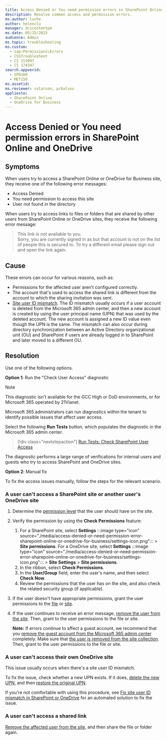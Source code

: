 ```yaml
---
title: Access Denied or You need permission errors in SharePoint Online and OneDrive
description: Resolve common access and permission errors.
ms.author: luche
author: helenclu
manager: dcscontentpm
ms.date: 05/15/2025
audience: Admin
ms.topic: troubleshooting
ms.custom: 
  - sap:Permissions\Errors
  - CSSTroubleshoot
  - CI 153997
  - CI 174347
search.appverid: 
  - SPO160
  - MET150
ms.assetid: 
ms.reviewer: salarson, prbalusu
appliesto: 
  - SharePoint Online
  - OneDrive for Business
---
```


# Access Denied or You need permission errors in SharePoint Online and OneDrive

## Symptoms

When users try to access a SharePoint Online or OneDrive for Business site, they receive one of the following error messages:

- Access Denied
- You need permission to access this site
- User not found in the directory

When users try to access links to files or folders that are shared by other users from SharePoint Online or OneDrive sites, they receive the following error message:

> This link is not available to you.  
> Sorry, you are currently signed in as but that account is not on the list of people this is secured to. To try a different email please sign out and open the link again.

## Cause

These errors can occur for various reasons, such as:

- Permissions for the affected user aren't configured correctly.
- The account that's used to access the shared link is different from the account to which the sharing invitation was sent.
- [Site user ID mismatch](../sharing-and-permissions/fix-site-user-id-mismatch.md). The ID mismatch usually occurs if a user account is deleted from the Microsoft 365 admin center, and then a new account is created by using the user principal name (UPN) that was used by the deleted account. The new account is assigned a new ID value even though the UPN is the same. The mismatch can also occur during directory synchronization between an Active Directory organizational unit (OU) and SharePoint if users are already logged in to SharePoint and later moved to a different OU.

## Resolution

Use one of the following options.

**Option 1**: Run the "Check User Access" diagnostic

> [!NOTE]
> This diagnostic isn't available for the GCC High or DoD environments, or for Microsoft 365 operated by 21Vianet.

Microsoft 365 administrators can run diagnostics within the tenant to identify possible issues that affect user access.

Select the following **Run Tests** button, which populates the diagnostic in the Microsoft 365 admin center.

> [!div class="nextstepaction"]
> [Run Tests: Check SharePoint User Access](https://aka.ms/PillarCheckUserAccess)

The diagnostic performs a large range of verifications for internal users and guests who try to access SharePoint and OneDrive sites.

**Option 2**: Manual fix

To fix the access issues manually, follow the steps for the relevant scenario.

### A user can't access a SharePoint site or another user's OneDrive site

1. Determine the [permission level](/sharepoint/understanding-permission-levels) that the user should have on the site.
1. Verify the permission by using the **Check Permissions** feature:

   1. For a SharePoint site, select **Settings** :::image type="icon" source="./media/access-denied-or-need-permission-error-sharepoint-online-or-onedrive-for-business/settings-icon.png"::: > **Site permissions**. For a OneDrive site, select **Settings** :::image type="icon" source="./media/access-denied-or-need-permission-error-sharepoint-online-or-onedrive-for-business/settings-icon.png"::: > **Site Settings** > **Site permissions**.
   1. In the ribbon, select **Check Permissions**.
   1. In the **User/Group** field, enter the user's name, and then select **Check Now**.
   1. Review the permissions that the user has on the site, and also check the related security group (if applicable).
1. If the user doesn't have appropriate permissions, grant the user permissions to the [file](https://support.office.com/article/1fe37332-0f9a-4719-970e-d2578da4941c) or [site](https://support.office.com/article/958771a8-d041-4eb8-b51c-afea2eae3658).
1. If the user continues to receive an error message, [remove the user from the site](/sharepoint/remove-users#site-by-site-in-sharepoint). Then, grant to the user permissions to the file or site.

   **Note:** If errors continue to affect a guest account, we recommend that you [remove the guest account from the Microsoft 365 admin center](/sharepoint/remove-users#delete-a-guest-from-the-microsoft-365-admin-center) completely. Make sure that [the user is removed from the site collection](/sharepoint/remove-users#site-by-site-in-sharepoint). Then, grant to the user permissions to the file or site.  

### A user can't access their own OneDrive site

This issue usually occurs when there's a site user ID mismatch.

To fix the issue, check whether a new UPN exists. If it does, [delete the new UPN](/azure/active-directory/fundamentals/add-users-azure-active-directory#delete-a-user), and then [restore the original UPN](/azure/active-directory/fundamentals/active-directory-users-restore).

If you're not comfortable with using this procedure, see [Fix site user ID mismatch in SharePoint or OneDrive](../sharing-and-permissions/fix-site-user-id-mismatch.md) for an automated solution to fix the issue.

### A user can't access a shared link

[Remove the affected user from the site](/sharepoint/remove-users), and then share the file or folder again.
